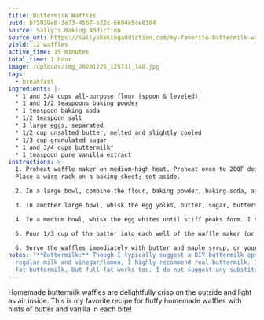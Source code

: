 ```yaml
---
title: Buttermilk Waffles
uuid: bf5939e8-3e73-45b7-b22c-6694e5ce8104
source: Sally's Baking Addiction
source_url: https://sallysbakingaddiction.com/my-favorite-buttermilk-waffles
yield: 12 waffles
active_time: 15 minutes
total_time: 1 hour
image: /uploads/img_20201225_125731_148.jpg
tags:
  - breakfast
ingredients: |-
  * 1 and 3/4 cups all-purpose flour (spoon & leveled)
  * 1 and 1/2 teaspoons baking powder
  * 1 teaspoon baking soda
  * 1/2 teaspoon salt
  * 3 large eggs, separated
  * 1/2 cup unsalted butter, melted and slightly cooled
  * 1/3 cup granulated sugar
  * 1 and 3/4 cups buttermilk*
  * 1 teaspoon pure vanilla extract
instructions: >-
  1. Preheat waffle maker on medium-high heat. Preheat oven to 200F degrees.
  Place a wire rack on a baking sheet; set aside.

  2. In a large bowl, combine the flour, baking powder, baking soda, and salt. Set aside. 

  3. In another large bowl, whisk the egg yolks, butter, sugar, buttermilk, and vanilla together until combined. Pour the wet ingredients into the dry ingredients and whisk gently until smooth. Do not overmix.

  4. In a medium bowl, whisk the egg whites until stiff peaks form. I typically use a handheld or stand mixer fitted with a whisk attachment to whisk the egg whites. Using a rubber spatula, gently fold the egg whites into the batter.

  5. Pour 1/3 cup of the batter into each well of the waffle maker (or less if your waffle maker is smaller) and close the lid. Cook the waffles until golden brown and crisp, 5-6 minutes. Transfer the cooked waffles to the wire rack and keep warm in the preheated oven as you cook the rest. Repeat to cook the remaining batter.

  6. Serve the waffles immediately with butter and maple syrup, or your choice of toppings.
notes: "**Buttermilk:** Though I typically suggest a DIY buttermilk option using
  regular milk and vinegar/lemon, I highly recommend real buttermilk. I used low
  fat buttermilk, but full fat works too. I do not suggest any substitutions."
---
```

Homemade buttermilk waffles are delightfully crisp on the outside and light as air inside. This is my favorite recipe for fluffy homemade waffles with hints of butter and vanilla in each bite!